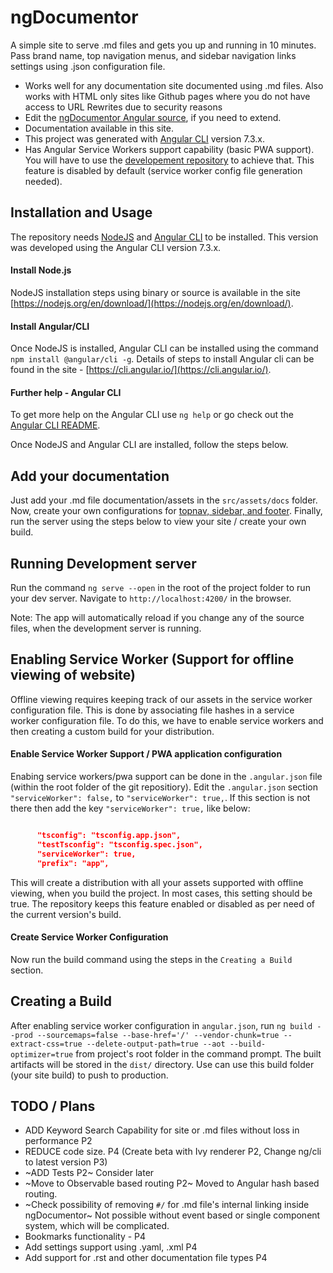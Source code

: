 # ngDocumentor


A simple site to serve .md files and gets you up and running in 10 minutes. 
Pass brand name, top navigation menus, and sidebar navigation links settings using .json configuration file.

* Works well for any documentation site documented using .md files. Also works with HTML only sites like Github pages where you do not have access to URL Rewrites due to security reasons
* Edit the [ngDocumentor Angular source](https://github.com/ngDocumentor/ngDocumentor), if you need to extend.
* Documentation available in this site.
* This project was generated with [Angular CLI](https://github.com/angular/angular-cli) version 7.3.x.
* Has Angular Service Workers support capability (basic PWA support). You will have to use the [developement repository](https://github.com/ngDocumentor/ngDocumentor) to achieve that. This feature is disabled by default (service worker config file generation needed).


## Installation and Usage


The repository needs [NodeJS](https://nodejs.org/) and [Angular CLI](https://cli.angular.io/) to be installed. This version was developed using the Angular CLI version 7.3.x.

#### Install Node.js

NodeJS installation steps using binary or source is available in the site [https://nodejs.org/en/download/](https://nodejs.org/en/download/). 

#### Install Angular/CLI

Once NodeJS is installed, Angular CLI can be installed using the command `npm install @angular/cli -g`. Details of steps to install Angular cli can be found in the site - [https://cli.angular.io/](https://cli.angular.io/).

#### Further help - Angular CLI

To get more help on the Angular CLI use `ng help` or go check out the [Angular CLI README](https://github.com/angular/angular-cli/blob/master/README.md).

Once NodeJS and Angular CLI are installed, follow the steps below.


## Add your documentation


Just add your .md file documentation/assets in the `src/assets/docs` folder. Now, create your own configurations for [topnav, sidebar, and footer](https://github.com/ganeshkbhat/ngDocumentor/blob/master/src/assets/docs/config.md). Finally, run the server using the steps below to view your site / create your own build.


## Running Development server


Run the command `ng serve --open` in the root of the project folder to run your dev server. Navigate to `http://localhost:4200/` in the browser. 

Note: The app will automatically reload if you change any of the source files, when the development server is running.


## Enabling Service Worker (Support for offline viewing of website)


Offline viewing requires keeping track of our assets in the service worker configuration file. This is done by associating file hashes in a service worker configuration file. To do this, we have to enable service workers and then creating a custom build for your distribution. 

#### Enable Service Worker Support / PWA application configuration

Enabing service workers/pwa support can be done in the `.angular.json` file (within the root folder of the git repositiory). Edit the `.angular.json` section `"serviceWorker": false,` to `"serviceWorker": true,`. If this section is not there then add the key `"serviceWorker": true,` like below:


```json

      "tsconfig": "tsconfig.app.json",
      "testTsconfig": "tsconfig.spec.json",
      "serviceWorker": true,
      "prefix": "app",

```

This will create a distribution with all your assets supported with offline viewing, when you build the project. In most cases, this setting should be true. The repository keeps this feature enabled or disabled as per need of the current version's build.

#### Create Service Worker Configuration

Now run the build command using the steps in the `Creating a Build` section. 


## Creating a Build


After enabling service worker configuration in `angular.json`, run `ng build --prod --sourcemaps=false --base-href='/' --vendor-chunk=true --extract-css=true --delete-output-path=true --aot --build-optimizer=true` from project's root folder in the command prompt. The built artifacts will be stored in the `dist/` directory. Use can use this build folder (your site build) to push to production.


## TODO / Plans


* ADD Keyword Search Capability for site or .md files without loss in performance P2
* REDUCE code size. P4 (Create beta with Ivy renderer P2, Change ng/cli to latest version P3)
* ~ADD Tests P2~ Consider later
* ~Move to Observable based routing P2~ Moved to Angular hash based routing.
* ~Check possibility of removing `#/` for .md file's internal linking inside ngDocumentor~ Not possible without event based or single component system, which will be complicated.
* Bookmarks functionality - P4
* Add settings support using .yaml, .xml P4
* Add support for .rst and other documentation file types P4


